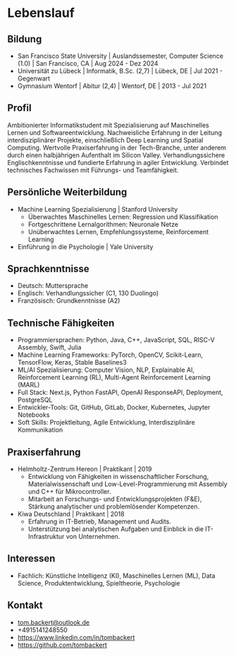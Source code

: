 # Lebenslauf

## Bildung

- San Francisco State University | Auslandssemester, Computer Science (1.0) | San Francisco, CA | Aug 2024 - Dez 2024
- Universität zu Lübeck | Informatik, B.Sc. (2,7) | Lübeck, DE | Jul 2021 - Gegenwart
- Gymnasium Wentorf | Abitur (2,4) | Wentorf, DE | 2013 - Jul 2021

## Profil

Ambitionierter Informatikstudent mit Spezialisierung auf Maschinelles Lernen und Softwareentwicklung. Nachweisliche Erfahrung in der Leitung interdisziplinärer Projekte, einschließlich Deep Learning und Spatial Computing. Wertvolle Praxiserfahrung in der Tech-Branche, unter anderem durch einen halbjährigen Aufenthalt im Silicon Valley. Verhandlungssichere Englischkenntnisse und fundierte Erfahrung in agiler Entwicklung. Verbindet technisches Fachwissen mit Führungs- und Teamfähigkeit.

## Persönliche Weiterbildung

- Machine Learning Spezialisierung | Stanford University
  - Überwachtes Maschinelles Lernen: Regression und Klassifikation
  - Fortgeschrittene Lernalgorithmen: Neuronale Netze
  - Unüberwachtes Lernen, Empfehlungssysteme, Reinforcement Learning
- Einführung in die Psychologie | Yale University

## Sprachkenntnisse

- Deutsch: Muttersprache
- Englisch: Verhandlungssicher (C1, 130 Duolingo)
- Französisch: Grundkenntnisse (A2)

## Technische Fähigkeiten

- Programmiersprachen: Python, Java, C++, JavaScript, SQL, RISC-V Assembly, Swift, Julia
- Machine Learning Frameworks: PyTorch, OpenCV, Scikit-Learn, TensorFlow, Keras, Stable Baselines3
- ML/AI Spezialisierung: Computer Vision, NLP, Explainable AI, Reinforcement Learning (RL), Multi-Agent Reinforcement Learning (MARL)
- Full Stack: Next.js, Python FastAPI, OpenAI ResponseAPI, Deployment, PostgreSQL
- Entwickler-Tools: Git, GitHub, GitLab, Docker, Kubernetes, Jupyter Notebooks
- Soft Skills: Projektleitung, Agile Entwicklung, Interdisziplinäre Kommunikation

## Praxiserfahrung

- Helmholtz-Zentrum Hereon | Praktikant | 2019
  - Entwicklung von Fähigkeiten in wissenschaftlicher Forschung, Materialwissenschaft und Low-Level-Programmierung mit Assembly und C++ für Mikrocontroller.
  - Mitarbeit an Forschungs- und Entwicklungsprojekten (F&E), Stärkung analytischer und problemlösender Kompetenzen.
- Kiwa Deutschland | Praktikant | 2018
  - Erfahrung in IT-Betrieb, Management und Audits.
  - Unterstützung bei analytischen Aufgaben und Einblick in die IT-Infrastruktur von Unternehmen.

## Interessen

- Fachlich: Künstliche Intelligenz (KI), Maschinelles Lernen (ML), Data Science, Produktentwicklung, Spieltheorie, Psychologie

## Kontakt

- tom.backert@outlook.de
- +4915141248550
- https://www.linkedin.com/in/tombackert
- https://github.com/tombackert
